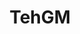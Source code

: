 ---
member_name: TehGM
title: TehGM

menus: header
layout: about-member

# config props
buy_me_a_coffee_description: Want to support me? Buy me a beer!

# cards
cards_main:
 - title: About
   text: hlo am TehGM!

cards_side:
 - include: wakatime_languages.html
   relative: true
---